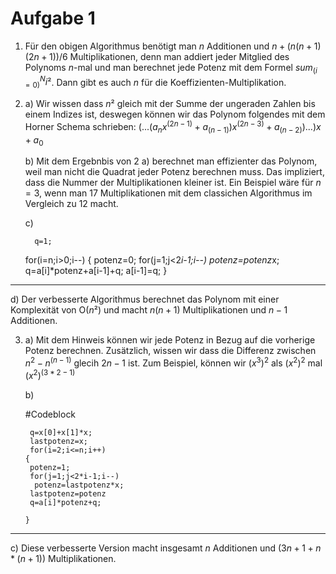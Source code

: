 # Aufgabe 1
 
1. Für den obigen Algorithmus benötigt man $n$ Additionen und $n+(n(n+1)(2n+1))/6$ Multiplikationen, denn man addiert jeder Mitglied des Polynoms $n$-mal und man berechnet jede Potenz mit dem Formel $sum_(i=0)^N i²$. Dann gibt es auch $n$ für die Koeffizienten-Multiplikation.

2. a) Wir wissen dass $n²$ gleich mit der Summe der ungeraden Zahlen bis einem Indizes ist, deswegen können wir das Polynom folgendes mit dem Horner Schema  schrieben: 
  $(...(a_nx^(2n-1)+a_(n-1))x^(2n-3)+a_(n-2))...)x+a_0$ 
   
   b) Mit dem Ergebnbis von 2 a) berechnet man effizienter das Polynom, weil man nicht die Quadrat jeder Potenz berechnen muss. Das impliziert, dass die Nummer der Multiplikationen kleiner ist. Ein Beispiel wäre für $n=3$, wenn man $17$ Multiplikationen mit dem classichen Algorithmus im Vergleich zu $12$ macht.
   
   c) 
   
    
     
         q=1;
     for(i=n;i>0;i--)
      {
       potenz=0;
         for(j=1;j<2*i-1;i--)
          potenz=potenz*x;
        q=a[i]*potenz+a[i-1]+q;
       a[i-1]=q;
       }
    
 -----   
    
    
   d) Der verbesserte Algorithmus berechnet das Polynom mit einer Komplexität von O($n²$) und macht $n(n+1)$ Multiplikationen und $n-1$ Additionen.
    
    
3. a) Mit dem Hinweis  können wir jede Potenz in Bezug auf die vorherige Potenz berechnen. Zusätzlich, wissen wir dass die Differenz zwischen $n^2-n^(n-1)$ glecih $2n-1$ ist.
Zum Beispiel, können wir $(x^3)^2$ als $(x^2)^2$ mal $(x^2)^(3*2-1)$
   
   b)
   
     #Codeblock 
     
     
        q=x[0]+x[1]*x;
        lastpotenz=x;
        for(i=2;i<=n;i++)
       {
        potenz=1;
        for(j=1;j<2*i-1;i--)
         potenz=lastpotenz*x;
        lastpotenz=potenz 
        q=a[i]*potenz+q;
       
       } 
   
  ----
   c) Diese verbesserte Version macht insgesamt $n$ Additionen und $(3n+1+n*(n+1))$ Multiplikationen.
